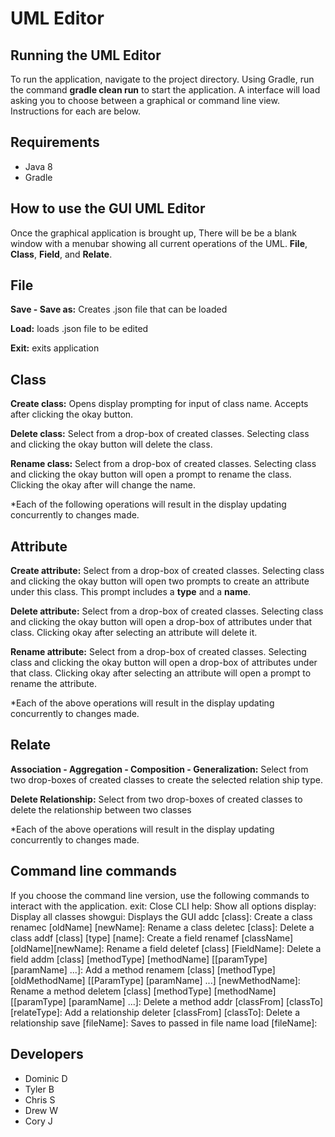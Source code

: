 # UML Editor

## Running the UML Editor
To run the application, navigate to the project directory. Using Gradle, run the command **gradle clean run** to start the application. A interface will load asking you to choose between a graphical or command line view. Instructions for each are below. 

## Requirements
* Java 8
* Gradle

## How to use the GUI UML Editor
Once the graphical application is brought up, There will be be a blank window with a menubar showing all current operations of the UML.
**File**, **Class**, **Field**, and **Relate**. 

## File
**Save - Save as:** Creates .json file that can be loaded

**Load:** loads .json file to be edited

**Exit:** exits application

## Class
**Create class:** Opens display prompting for input of class name. Accepts after clicking the okay button.

**Delete class:** Select from a drop-box of created classes. Selecting class and clicking the okay button will delete the class.

**Rename class:** Select from a drop-box of created classes. 
Selecting class and clicking the okay button will open a prompt to rename the class. Clicking the okay after will change the name.

*Each of the following operations will result in the display updating concurrently to changes made.

## Attribute
**Create attribute:** Select from a drop-box of created classes. Selecting class and clicking the okay button will open two prompts to create an attribute under this class. This prompt includes a **type** and a **name**.  

**Delete attribute:** Select from a drop-box of created classes. Selecting class and clicking the okay button will open a drop-box of attributes under that class. Clicking okay after selecting an attribute will delete it.  

**Rename attribute:** Select from a drop-box of created classes. Selecting class and clicking the okay button will open a drop-box of attributes under that class. Clicking okay after selecting an attribute will open a prompt to rename the attribute.

*Each of the above operations will result in the display updating concurrently to changes made.

## Relate
**Association - Aggregation - Composition - Generalization:** Select from two drop-boxes of created classes to create the selected relation ship type.  

**Delete Relationship:** Select from two drop-boxes of created classes to delete the relationship between two classes

*Each of the above operations will result in the display updating concurrently to changes made.

## Command line commands
If you choose the command line version, use the following commands to interact with the application. 
exit:                                                                                            Close CLI
help:                                                                                            Show all options
display:                                                                                         Display all classes
showgui:                                                                                         Displays the GUI
addc [class]:                                                                                    Create a class
renamec [oldName] [newName]:                                                                     Rename a class
deletec [class]:                                                                                 Delete a class
addf [class] [type] [name]:                                                                      Create a field
renamef [className] [oldName][newName]:                                                          Rename a field
deletef [class] [FieldName]:                                                                     Delete a field
addm [class] [methodType] [methodName] [[paramType] [paramName] ...]:                            Add a method
renamem [class] [methodType] [oldMethodName] [[ParamType] [paramName] ...] [newMethodName]:      Rename a method
deletem [class] [methodType] [methodName] [[paramType] [paramName] ...]:                         Delete a method
addr [classFrom] [classTo] [relateType]:                                                         Add a relationship
deleter [classFrom] [classTo]:                                                                   Delete a relationship
save [fileName]:                                                                                 Saves to passed in file name
load [fileName]:   


## Developers
* Dominic D
* Tyler B
* Chris S
* Drew W
* Cory J
